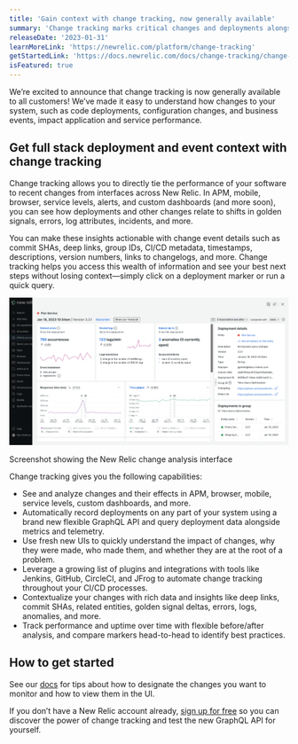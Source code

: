 ```yaml
---
title: 'Gain context with change tracking, now generally available'
summary: 'Change tracking marks critical changes and deployments alongside performance data—adding context to anomalies, issues, errors, and incidents.'
releaseDate: '2023-01-31'
learnMoreLink: 'https://newrelic.com/platform/change-tracking'
getStartedLink: 'https://docs.newrelic.com/docs/change-tracking/change-tracking-introduction/'
isFeatured: true
---
```



We’re excited to announce that change tracking is now generally available to all customers! We’ve made it easy to understand how changes to your system, such as code deployments, configuration changes, and business events, impact application and service performance.

## Get full stack deployment and event context with change tracking

Change tracking allows you to directly tie the performance of your software to recent changes from interfaces across New Relic. In APM, mobile, browser, service levels, alerts, and custom dashboards (and more soon), you can see how deployments and other changes relate to shifts in golden signals, errors, log attributes, incidents, and more.

You can make these insights actionable with change event details such as commit SHAs, deep links, group IDs, CI/CD metadata, timestamps, descriptions, version numbers, links to changelogs, and more. Change tracking helps you access this wealth of information and see your best next steps without losing context&mdash;simply click on a deployment marker or run a quick query.

![Screenshot showing the New Relic change analysis interface](./images/Change_Tracking_Analysis_Interface_Details_Page.png "Screenshot showing the New Relic change analysis interface")
<figcaption>
Screenshot showing the New Relic change analysis interface
</figcaption>

Change tracking gives you the following capabilities:

* See and analyze changes and their effects in APM, browser, mobile, service levels, custom dashboards, and more.
* Automatically record deployments on any part of your system using a brand new flexible GraphQL API and query deployment data alongside metrics and telemetry.
* Use fresh new UIs to quickly understand the impact of changes, why they were made, who made them, and whether they are at the root of a problem.
* Leverage a growing list of plugins and integrations with tools like Jenkins, GitHub, CircleCI, and JFrog to automate change tracking throughout your CI/CD processes.
* Contextualize your changes with rich data and insights like deep links, commit SHAs, related entities, golden signal deltas, errors, logs, anomalies, and more.
* Track performance and uptime over time with flexible before/after analysis, and compare markers head-to-head to identify best practices.

## How to get started

See our [docs](https://docs.newrelic.com/docs/change-tracking/change-tracking-introduction/) for tips about how to designate the changes you want to monitor and how to view them in the UI.

If you don’t have a New Relic account already, [sign up for free](https://newrelic.com/signup) so you can discover the power of change tracking and test the new GraphQL API for yourself.
